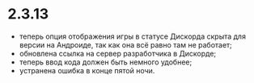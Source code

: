 # 2.3.13

* теперь опция отображения игры в статусе Дискорда скрыта для версии на Андроиде, так как она всё равно там не работает;
* обновлена ссылка на сервер разработчика в Дискорде;
* теперь ввод кода должен быть немного удобнее;
* устранена ошибка в конце пятой ночи.

